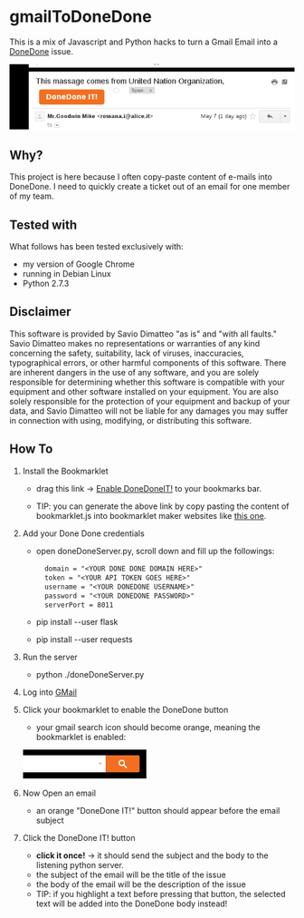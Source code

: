 gmailToDoneDone
===============

This is a mix of Javascript and Python hacks to turn a Gmail Email into a [DoneDone](http://www.getdonedone.com) issue.

![Screenshot DoneDone IT!](images/screenshot.png)

Why?
----

This project is here because I often copy-paste content of e-mails into DoneDone. I need to quickly create a ticket out of an email for one member of my team.

Tested with
----------

What follows has been tested exclusively with:

- my version of Google Chrome
- running in Debian Linux
- Python 2.7.3

Disclaimer
----------
This software is provided by Savio Dimatteo "as is" and "with all faults." Savio Dimatteo makes no representations or warranties of any kind concerning the safety, suitability, lack of viruses, inaccuracies, typographical errors, or other harmful components of this software. There are inherent dangers in the use of any software, and you are solely responsible for determining whether this software is compatible with your equipment and other software installed on your equipment. You are also solely responsible for the protection of your equipment and backup of your data, and Savio Dimatteo will not be liable for any damages you may suffer in connection with using, modifying, or distributing this software.

How To
------

1. Install the Bookmarklet

    - drag this link &rarr; <a href="(javascript:(function(){addToDDFunc=function(){var%20getSelectedHtml=function(){var%20html=%22%22;if(typeof%20window.getSelection%20!=%22undefined%22){var%20sel=window.getSelection();if(sel.rangeCount){var%20container=document.createElement(%22div%22);for(var%20i=0,len=sel.rangeCount;i%20%3C%20len;++i){container.appendChild(sel.getRangeAt(i).cloneContents());}html=container.innerHTML;}}else%20if(typeof%20document.selection%20!=%22undefined%22){if(document.selection.type==%22Text%22){html=document.selection.createRange().htmlText;}}return%20html;};var%20issueBody=getSelectedHtml();if(issueBody===%22%22){issueBody=$(gmail.dom.email_contents()[0]).text();}$.ajax({type:%22POST%22,url:%22http://localhost:8011%22,dataType:'json',contentType:'application/json',data:JSON.stringify({%22title%22:gmail.get.email_subject().replace(/DoneDone%20IT!.*$/g,''),%22description%22:issueBody})}).done(function(data){if(typeof%20data==='object'%20%26%26%20data.hasOwnProperty('status')){if(data.status==='ok'){$('%23addToDDLink').css('background','%232B792B');}else{$('%23addToDDLink').css('background','red');alert(%22An%20Error%20occurred!%22);}}});};var%20v=%221.10.0%22;if(window.jQuery===undefined%20||%20window.jQuery.fn.jquery%20%3C%20v){var%20done=false;var%20script=document.createElement(%22script%22);script.src=%22//ajax.googleapis.com/ajax/libs/jquery/%22+v+%22/jquery.min.js%22;script.onload=script.onreadystatechange=function(){if(!done%20%26%26(!this.readyState%20||%20this.readyState==%22loaded%22%20||%20this.readyState==%22complete%22)){done=true;initMyBookmarklet();}};document.getElementsByTagName(%22head%22)[0].appendChild(script);}else{initMyBookmarklet();}function%20initMyBookmarklet(){(window.myBookmarklet=function(){$.getScript('https://raw.githubusercontent.com/KartikTalwar/gmail.js/master/gmail.min.js',function(){$('%23gbqfb').css('background','%23F26F21');window.gmail=Gmail();gmail.observe.on('open_email',function(){var%20added=0;var%20timer=setInterval(function(){if(added%20%3E%200){clearInterval(timer);}else{var%20domArray=gmail.dom.email_subject();if(domArray.length%20%3E%200){domArray[0].innerHTML+=['%3Ca%20id=%22addToDDLink%22%20href=%22%23%22%20onclick=%22addToDDFunc();return%20false%22%3EDoneDone%20IT!%3C/a%3E','%3Cstyle%3E%20%23addToDDLink%20{%20display:%20block;%20background:%20%23F26F21;%20width:%20136px;%20text-align:%20center;%20border-radius:%205px;%20color:%20white;%20text-decoration:%20none;%20cursor:%20pointer;%20cursor:%20hand;%20padding:%207px;%20font-weight:%20bold;%20float:%20left;%20margin:%208px;%20}%20%3C/style%3E'].join('');added=1;}}},1000);});});})();}})();)">Enable DoneDoneIT!</a> to your bookmarks bar.
    
    - TIP: you can generate the above link by copy pasting the content of bookmarklet.js into bookmarklet maker websites like [this one](http://chriszarate.github.io/bookmarkleter/).

2. Add your Done Done credentials

    - open doneDoneServer.py, scroll down and fill up the followings:
    
            domain = "<YOUR DONE DONE DOMAIN HERE>"
            token = "<YOUR API TOKEN GOES HERE>"
            username = "<YOUR DONEDONE USERNAME>"
            password = "<YOUR DONEDONE PASSWORD>"
            serverPort = 8011

    - pip install --user flask
    - pip install --user requests

3. Run the server

    - python ./doneDoneServer.py
    
4. Log into [GMail](http://www.gmail.com)

5. Click your bookmarklet to enable the DoneDone button

    - your gmail search icon should become orange, meaning the bookmarklet is enabled:
    
    ![Screenshot of orange search icon](images/orangesearch.png)

6. Now Open an email

    - an orange "DoneDone IT!" button should appear before the email subject

7. Click the DoneDone IT! button

    - **click it once!** &rarr; it should send the subject and the body to the listening python server.
    - the subject of the email will be the title of the issue
    - the body of the email will be the description of the issue
    - TIP: if you highlight a text before pressing that button, the selected text will be added into the DoneDone body instead!




